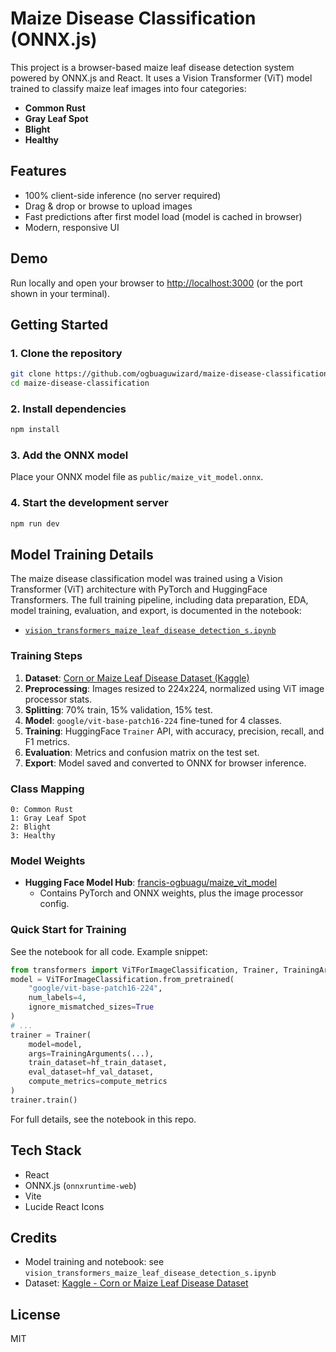 
# Maize Disease Classification (ONNX.js)

This project is a browser-based maize leaf disease detection system powered by ONNX.js and React. It uses a Vision Transformer (ViT) model trained to classify maize leaf images into four categories:

- **Common Rust**
- **Gray Leaf Spot**
- **Blight**
- **Healthy**

## Features
- 100% client-side inference (no server required)
- Drag & drop or browse to upload images
- Fast predictions after first model load (model is cached in browser)
- Modern, responsive UI

## Demo
Run locally and open your browser to [http://localhost:3000](http://localhost:3000) (or the port shown in your terminal).

## Getting Started

### 1. Clone the repository
```bash
git clone https://github.com/ogbuaguwizard/maize-disease-classification.git
cd maize-disease-classification
```

### 2. Install dependencies
```bash
npm install
```

### 3. Add the ONNX model
Place your ONNX model file as `public/maize_vit_model.onnx`.

### 4. Start the development server
```bash
npm run dev
```


## Model Training Details

The maize disease classification model was trained using a Vision Transformer (ViT) architecture with PyTorch and HuggingFace Transformers. The full training pipeline, including data preparation, EDA, model training, evaluation, and export, is documented in the notebook:

- [`vision_transformers_maize_leaf_disease_detection_s.ipynb`](https://github.com/ogbuaguwizard/maize-disease-classification/vision_transformers_maize_leaf_disease_detection_s.ipynb)

### Training Steps
1. **Dataset**: [Corn or Maize Leaf Disease Dataset (Kaggle)](https://www.kaggle.com/datasets/smaranjitghose/corn-or-maize-leaf-disease-dataset)
2. **Preprocessing**: Images resized to 224x224, normalized using ViT image processor stats.
3. **Splitting**: 70% train, 15% validation, 15% test.
4. **Model**: `google/vit-base-patch16-224` fine-tuned for 4 classes.
5. **Training**: HuggingFace `Trainer` API, with accuracy, precision, recall, and F1 metrics.
6. **Evaluation**: Metrics and confusion matrix on the test set.
7. **Export**: Model saved and converted to ONNX for browser inference.

### Class Mapping
```
0: Common Rust
1: Gray Leaf Spot
2: Blight
3: Healthy
```

### Model Weights
- **Hugging Face Model Hub**: [francis-ogbuagu/maize_vit_model](https://huggingface.co/francis-ogbuagu/maize_vit_model)
	- Contains PyTorch and ONNX weights, plus the image processor config.

### Quick Start for Training
See the notebook for all code. Example snippet:

```python
from transformers import ViTForImageClassification, Trainer, TrainingArguments
model = ViTForImageClassification.from_pretrained(
	"google/vit-base-patch16-224",
	num_labels=4,
	ignore_mismatched_sizes=True
)
# ...
trainer = Trainer(
	model=model,
	args=TrainingArguments(...),
	train_dataset=hf_train_dataset,
	eval_dataset=hf_val_dataset,
	compute_metrics=compute_metrics
)
trainer.train()
```

For full details, see the notebook in this repo.

## Tech Stack
- React
- ONNX.js (`onnxruntime-web`)
- Vite
- Lucide React Icons

## Credits
- Model training and notebook: see `vision_transformers_maize_leaf_disease_detection_s.ipynb`
- Dataset: [Kaggle - Corn or Maize Leaf Disease Dataset](https://www.kaggle.com/datasets/smaranjitghose/corn-or-maize-leaf-disease-dataset)

## License
MIT
